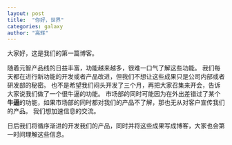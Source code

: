```yaml
---
layout: post
title:  "你好，世界"
categories: galaxy
author: "高辉"
---
```


大家好，这是我们的第一篇博客。

随着元智产品线的日益丰富，功能越来越多，很难一口气了解这些功能。
我们每天都在进行新功能的开发或者产品改进，但我们不想让这些成果只是公司内部或者研发部的秘密。
也不是希望我们闷头开发了三个月，再把大家召集来开会，告诉大家说我们做了一个很牛逼的功能。
市场部的同时可能因为在外出差错过了某个**牛逼**的功能，如果市场部的同时都对我们的产品不了解，那也无从对客户宣传我们的产品。
我们想加速信息的交流。

日后我们将循序渐进的开发我们的产品，同时并将这些成果写成博客，大家也会第一时间理解这些信息。